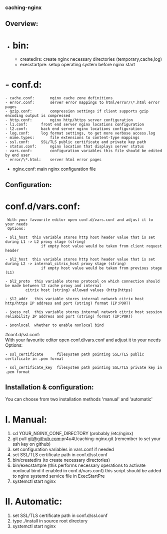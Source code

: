 ### caching-nginx

## Overview:
 - # bin:
	- createdirs:		create nginx necessary directories (temporary,cache,log)
 	- execstartpre:		setup operating system before nginx start
 # - conf.d:
	- cache.conf: 		nginx cache zone definitions
 	- error.conf:		server error mappings to html/error/\*.html error pages
 	- gzip.conf:		compression settings if client supports gzip encoding output is compressed
 	- http.conf:		nginx http/https server configuration
 	- l1.conf:		front end server nginx locations configuration
 	- l2.conf:		back end server nginx locations configuration 
 	- log.conf:		log format settings, to get more verbose access.log
 	- mime.types:		file extensions to content-type mappings
 	- ssl.conf:		SSL/TLS public certificate and private key path 
 	- status.conf:		nginx location that displays server status
 	- vars.conf:		configuration variables this file should be edited by end user
 	- error/\*.html: 	server html error pages
 - nginx.conf:			main nginx configuration file

## Configuration:  
  # conf.d/vars.conf:  
     With your favourite editor open conf.d/vars.conf and adjust it to your needs  
     Options:  

	- $l1_host  this variable stores http host header value that is set during L1 -> L2 proxy stage (string)
                    if empty host value would be taken from client request header
	
	- $l2_host  this variable stores http host header value that is set during L2 -> internal_citrix_host proxy stage (string)
                    if empty host value would be taken from previous stage (L1)
	
	- $l2_proto  this variable stores protocol on which connection should be made between l2 cache proxy and internal 
		     citrix host (string) allowed values (http|https)

	- $l2_addr   this variable stores internal network citrix host http/https IP address and port (string) format (IP:PORT)

	- $sess_rel  this variable stores internal network citrix host session reliability IP address and port (string) format (IP:PORT)

	- $nonlocal  whether to enable nonlocal bind

 #conf.d/ssl.conf:  
	With your favourite editor open conf.d/vars.conf and adjust it to your needs
	Options: 
 
	- ssl_certificate      filesystem path pointing SSL/TLS public certificate in .pem format
	
	- ssl_certificate_key  filesystem path pointing SSL/TLS private key in .pem format

## Installation & configuration:  
You can choose from two installation methods 'manual' and 'automatic'  

# I. Manual:
  1. cd YOUR_NGINX_CONF_DIRECTORY (probably /etc/nginx)
  2. git pull git@github.com:pr4u4t/caching-nginx.git (remember to set your ssh key on github)
  3. set configuration variables in vars.conf if needed
  4. set SSL/TLS certificate path in conf.d/ssl.conf
  5. bin/createdirs (to create necessary directories)
  6. bin/execstartpre (this performs necessary operations to activate nonlocal bind if enabled in conf.d/vars.conf)
     this script should be added to nginx systemd service file in ExecStartPre
  7. systemctl start nginx

# II. Automatic:
  1. set SSL/TLS certificate path in conf.d/ssl.conf
  2. type ./install in source root directory
  3. systemctl start nginx
